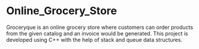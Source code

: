# Online_Grocery_Store
Groceryque is an online grocery store where customers can order products from the given catalog and an invoice would be generated.
This project is developed using C++ with the help of stack and queue data structures.
